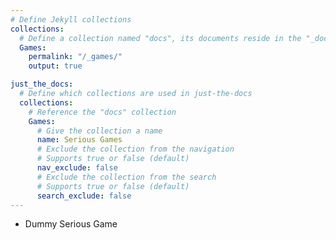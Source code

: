 ```yaml
---
# Define Jekyll collections
collections:
  # Define a collection named "docs", its documents reside in the "_docs" directory
  Games:
    permalink: "/_games/"
    output: true

just_the_docs:
  # Define which collections are used in just-the-docs
  collections:
    # Reference the "docs" collection
    Games:
      # Give the collection a name
      name: Serious Games
      # Exclude the collection from the navigation
      # Supports true or false (default)
      nav_exclude: false
      # Exclude the collection from the search
      # Supports true or false (default)
      search_exclude: false
---
```



* Dummy Serious Game